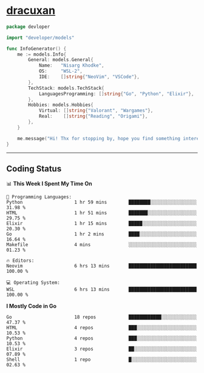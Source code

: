 <!-- Banner -->
<!--
<img src="https://i.imgur.com/mz4ym1F.png" style="max-height:550px"/>
-->

<!-- Coded Intro -->
# [dracuxan](https://bynisarg.in/)

```go
package devloper

import "developer/models"

func InfoGenerator() {
	me := models.Info{
		General: models.General{
			Name:   "Nisarg Khodke",
			OS:     "WSL-2",
			IDE:    []string{"NeoVim", "VSCode"},
		},
		TechStack: models.TechStack{
			LanguagesProgramming: []string{"Go", "Python", "Elixir"},
		},
		Hobbies: models.Hobbies{
			Virtual: []string{"Valorant", "Wargames"},
			Real:    []string{"Reading", "Origami"},
		},		
	}

	me.message("Hi! Thx for stopping by, hope you find something interesting!") 
}
```

---

## Coding Status


<!--START_SECTION:waka-->
📊 **This Week I Spent My Time On** 

```text
💬 Programming Languages: 
Python                   1 hr 59 mins        ████████░░░░░░░░░░░░░░░░░   31.98 % 
HTML                     1 hr 51 mins        ███████░░░░░░░░░░░░░░░░░░   29.75 % 
Elixir                   1 hr 15 mins        █████░░░░░░░░░░░░░░░░░░░░   20.30 % 
Go                       1 hr 2 mins         ████░░░░░░░░░░░░░░░░░░░░░   16.64 % 
Makefile                 4 mins              ░░░░░░░░░░░░░░░░░░░░░░░░░   01.23 % 

🔥 Editors: 
Neovim                   6 hrs 13 mins       █████████████████████████   100.00 % 

💻 Operating System: 
WSL                      6 hrs 13 mins       █████████████████████████   100.00 % 
```

**I Mostly Code in Go** 

```text
Go                       18 repos            ████████████░░░░░░░░░░░░░   47.37 % 
HTML                     4 repos             ███░░░░░░░░░░░░░░░░░░░░░░   10.53 % 
Python                   4 repos             ███░░░░░░░░░░░░░░░░░░░░░░   10.53 % 
Elixir                   3 repos             ██░░░░░░░░░░░░░░░░░░░░░░░   07.89 % 
Shell                    1 repo              █░░░░░░░░░░░░░░░░░░░░░░░░   02.63 % 
```




<!--END_SECTION:waka-->

